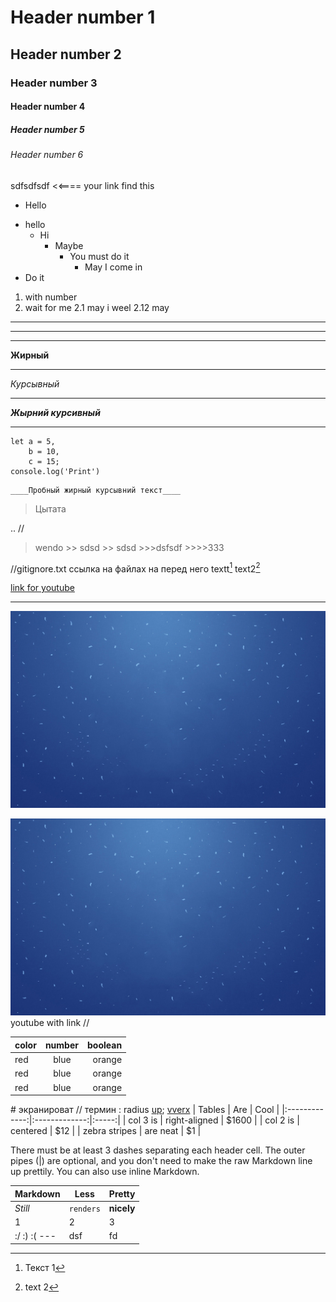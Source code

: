 # Header number 1
## Header number 2
### Header number 3
#### Header number 4
##### Header number 5
###### Header number 6
<a id="anchor"> sdfsdfsdf <<==== your link find this</a>
+ Hello
* hello 
    * Hi
        + Maybe
            - You must do it 
                * May I come in
* Do it

1. with number 
2. wait for me
    2.1 may i weel 
        2.12 may

___ 
***
---
__Жирный__
___
_Курсывный_
___
___Жырний курсивный___
___

```
let a = 5,
    b = 10,
    c = 15;
console.log('Print')
```

```
____Пробный жирный курсывний текст____

```
>Цытата

..
// 
> wendo
    >> sdsd
    >> sdsd
        >>>dsfsdf
        >>>>333

//gitignore.txt   ссылка на файлах на перед него
textt[^1]
text2[^2]

[link for youtube](https://www.youtube.com)

___

[^1]: Текст 1
[^2]: text 2

![image](one.jpg)


[![youtube](one.jpg)](https://www.youtube.com) youtube with link
//

color | number | boolean
:-----|:---:|-----:|
red | blue | orange|
red | blue | orange|
red | blue | orange|
\# экранироват
//
термин 
: radius
[up](#anchor);
<a href="#anchor">vverx</a>
| Tables        | Are           | Cool  |
|:-------------:|:-------------:|:-----:|
| col 3 is      | right-aligned | $1600 |
| col 2 is      | centered      |   $12 |
| zebra stripes | are neat      |    $1 |

There must be at least 3 dashes separating each header cell.
The outer pipes (|) are optional, and you don't need to make the 
raw Markdown line up prettily. You can also use inline Markdown.

Markdown | Less | Pretty
--- | --- | ---
*Still* | `renders` | **nicely**
1 | 2 | 3
:/ :) :( ---| dsf | fd



